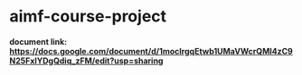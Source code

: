 # aimf-course-project

#### document link: https://docs.google.com/document/d/1moclrgqEtwb1UMaVWcrQMl4zC9N25FxIYDgQdiq_zFM/edit?usp=sharing
